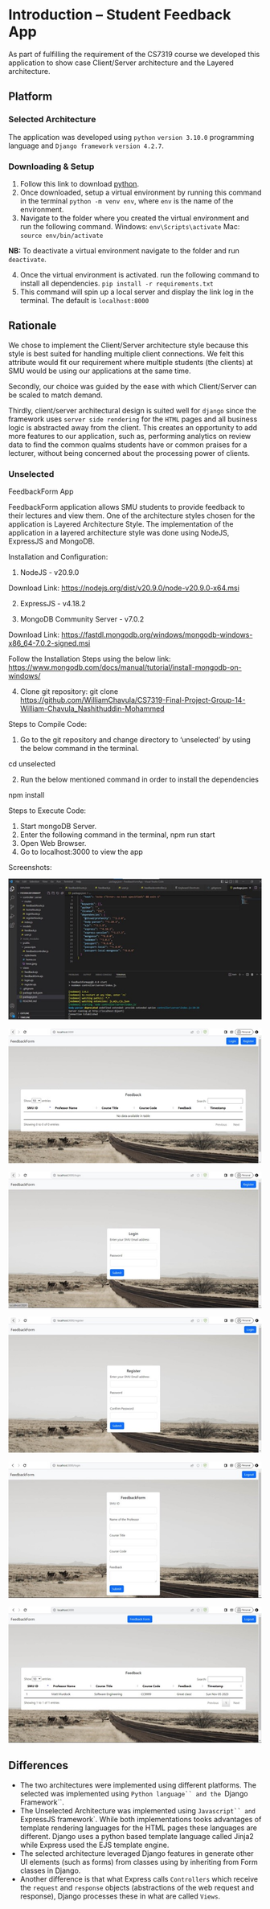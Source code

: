 # Introduction – Student Feedback App

As part of fulfilling the requirement of the CS7319 course we developed this application to show case Client/Server
architecture and the Layered architecture.

## Platform

### Selected Architecture

The application was developed using `python`  `version 3.10.0` programming language
and `Django framework` `version 4.2.7`.

### Downloading & Setup

1. Follow this link to download [python](https://www.python.org/downloads/).
2. Once downloaded, setup a virtual environment by running this command in the terminal `python -m venv env`,
   where `env` is the name of the environment.
3. Navigate to the folder where you created the virtual environment and run the following command.
   Windows: `env\Scripts\activate`
   Mac: `source env/bin/activate`

******NB:****** To deactivate a virtual environment navigate to the folder and run `deactivate`.

4. Once the virtual environment is activated. run the following command to install all
   dependencies. `pip install -r requirements.txt`
5. This command will spin up a local server and display the link log in the terminal. The default is `localhost:8000`

## Rationale

We chose to implement the Client/Server architecture style because this style is best suited for handling multiple
client connections. We felt this attribute would fit our requirement where multiple students (the clients) at SMU would
be using our applications at the same time.

Secondly, our choice was guided by the ease with which Client/Server can be scaled to match demand.

Thirdly, client/server architectural design is suited well for `django` since the framework uses `server side rendering`
for the `HTML` pages and all business logic is abstracted away from the client. This creates an opportunity to add more
features to our application, such as, performing analytics on review data to find the common qualms students have or
common praises for a lecturer, without being concerned about the processing power of clients.

### Unselected
FeedbackForm App

FeedbackForm application allows SMU students to provide feedback to their lectures and view them. One of the architecture styles chosen for the application is Layered Architecture Style. The implementation  of the application in a layered architecture style was done using NodeJS, ExpressJS and MongoDB.

Installation and Configuration:

1.	NodeJS - v20.9.0

Download Link: https://nodejs.org/dist/v20.9.0/node-v20.9.0-x64.msi

2.	ExpressJS - v4.18.2

3.	MongoDB Community Server - v7.0.2

Download Link: https://fastdl.mongodb.org/windows/mongodb-windows-x86_64-7.0.2-signed.msi

Follow the Installation Steps using the below link: https://www.mongodb.com/docs/manual/tutorial/install-mongodb-on-windows/

4.	Clone git repository: 
git clone https://github.com/WilliamChavula/CS7319-Final-Project-Group-14-William-Chavula_Nashithuddin-Mohammed


Steps to Compile Code:

1.	Go to the git repository and change directory to ‘unselected’ by using the below command in the terminal.

cd unselected

2.	Run the below mentioned command in order to install the dependencies

npm install







Steps to Execute Code:

1.	Start mongoDB Server.
2.	Enter the following command in the terminal,
npm run start
3.	Open Web Browser.
4.	Go to localhost:3000 to view the app

Screenshots:

![Successful Compilation](pics/Successful%20Compilation.jpg)


![Home Page](pics/Home%20Page.jpg)

![Login Page](pics/Login%20Page.jpg)

![Register View](pics/Register%20View.jpg)

![Feedback Form View](pics/Feedback%20Form%20View-.jpg)
 

![Feedback View](pics/Feedback%20View.jpg)


## Differences
* The two architectures were implemented using different platforms. The selected was implemented using `Python language`` and the `Django Framework``. 
* The Unselected Architecture was implemented using `Javascript`` and `ExpressJS framework`. While both implementations tooks advantages of template rendering languages for the HTML pages these languages are different. Django uses a python based template language called Jinja2 while Express used the EJS template engine. 
* The selected architecture leveraged Django features in generate other UI elements (such as forms) from classes using by inheriting from Form classes in Django. 
* Another difference is that what Express calls `Controllers` which receive the `request` and `response` objects (abstractions of the web request and response), Django processes these in what are called `Views`. 
